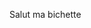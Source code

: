 Salut ma bichette
[](https://github.com/UlysseTouchais/ShareLoc_datastory/blob/main/docs/age_densities_products_corr.html)
